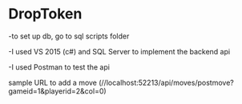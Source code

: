 # DropToken
-to set up db, go to sql scripts folder

-I used VS 2015 (c#) and SQL Server to implement the backend api

-I used Postman to test the api

sample URL to add a move (//localhost:52213/api/moves/postmove?gameid=1&playerid=2&col=0)
